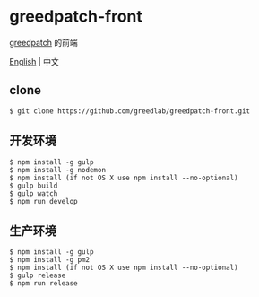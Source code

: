 # greedpatch-front

[greedpatch](https://patch.greedlab.com/) 的前端

[English](README.md) | 中文

## clone

```
$ git clone https://github.com/greedlab/greedpatch-front.git
```

## 开发环境

```
$ npm install -g gulp
$ npm install -g nodemon
$ npm install (if not OS X use npm install --no-optional)
$ gulp build
$ gulp watch
$ npm run develop
```

## 生产环境

```
$ npm install -g gulp
$ npm install -g pm2
$ npm install (if not OS X use npm install --no-optional)
$ gulp release
$ npm run release
```
